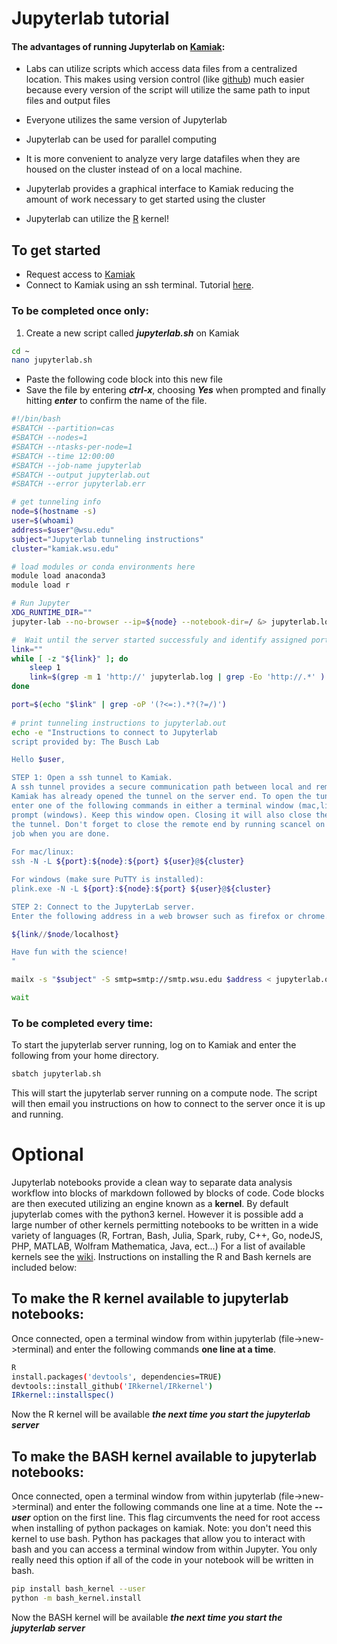 
# Jupyterlab tutorial

#### The advantages of running Jupyterlab on [Kamiak](https://hpc.wsu.edu/users-guide/):
+ Labs can utilize scripts which access data files from a centralized location. This makes using version control (like [github](https://github.com/)) much easier because every version of the script will utilize the same path to input files and output files

+ Everyone utilizes the same version of Jupyterlab

+ Jupyterlab can be used for parallel computing

+ It is more convenient to analyze very large datafiles when they are housed on the cluster instead of on a local machine.

+ Jupyterlab provides a graphical interface to Kamiak reducing the amount of work necessary to get started using the cluster

+ Jupyterlab can utilize the [R](https://www.datacamp.com/community/blog/jupyter-notebook-r) kernel!

## To get started
+ Request access to [Kamiak](https://hpc.wsu.edu/staff-contact-info/) 
+ Connect to Kamiak using an ssh terminal. Tutorial [here](https://hpc.wsu.edu/users-guide/terminal-ssh/).

### To be completed once only:
1. Create a new script called ***jupyterlab.sh*** on Kamiak


```bash
cd ~
nano jupyterlab.sh
```

+ Paste the following code block into this new file
+ Save the file by entering ***ctrl-x***, choosing ***Yes*** when prompted and finally hitting ***enter*** to confirm the name of the file.


```bash
#!/bin/bash
#SBATCH --partition=cas
#SBATCH --nodes=1
#SBATCH --ntasks-per-node=1
#SBATCH --time 12:00:00
#SBATCH --job-name jupyterlab
#SBATCH --output jupyterlab.out
#SBATCH --error jupyterlab.err

# get tunneling info
node=$(hostname -s)
user=$(whoami)
address=$user"@wsu.edu"
subject="Jupyterlab tunneling instructions"
cluster="kamiak.wsu.edu"

# load modules or conda environments here
module load anaconda3
module load r

# Run Jupyter
XDG_RUNTIME_DIR=""
jupyter-lab --no-browser --ip=${node} --notebook-dir=/ &> jupyterlab.log &

#  Wait until the server started successfuly and identify assigned port and security token
link=""
while [ -z "${link}" ]; do
    sleep 1
    link=$(grep -m 1 'http://' jupyterlab.log | grep -Eo 'http://.*' )
done

port=$(echo "$link" | grep -oP '(?<=:).*?(?=/)') 
    
# print tunneling instructions to jupyterlab.out
echo -e "Instructions to connect to Jupyterlab
script provided by: The Busch Lab

Hello $user,

STEP 1: Open a ssh tunnel to Kamiak. 
A ssh tunnel provides a secure communication path between local and remote computers.
Kamiak has already opened the tunnel on the server end. To open the tunnel on the local side 
enter one of the following commands in either a terminal window (mac,linux) or command 
prompt (windows). Keep this window open. Closing it will also close the local end of 
the tunnel. Don't forget to close the remote end by running scancel on the jupyterlab 
job when you are done.
 
For mac/linux:
ssh -N -L ${port}:${node}:${port} ${user}@${cluster}

For windows (make sure PuTTY is installed):
plink.exe -N -L ${port}:${node}:${port} ${user}@${cluster}

STEP 2: Connect to the JupyterLab server.
Enter the following address in a web browser such as firefox or chrome. 

${link//$node/localhost}

Have fun with the science!
"

mailx -s "$subject" -S smtp=smtp://smtp.wsu.edu $address < jupyterlab.out

wait
```

### To be completed every time: 
To start the jupyterlab server running, log on to Kamiak and enter the following from your home directory.


```bash
sbatch jupyterlab.sh
```

This will start the jupyterlab server running on a compute node. The script will then email you instructions on how to connect to the server once it is up and running.

# Optional
Jupyterlab notebooks provide a clean way to separate data analysis workflow into blocks of markdown followed by blocks of code. Code blocks are then executed utilizing an engine known as a **kernel**. By default jupyterlab comes with the python3 kernel. However it is possible add a large number of other kernels permitting notebooks to be written in a wide variety of languages (R, Fortran, Bash, Julia, Spark, ruby, C++, Go, nodeJS, PHP, MATLAB, Wolfram Mathematica, Java, ect...) For a list of available kernels see the [wiki](https://github.com/jupyter/jupyter/wiki/Jupyter-kernels). Instructions on installing the R and Bash kernels are included below:

## To make the R kernel available to jupyterlab notebooks:
Once connected, open a terminal window from within jupyterlab (file->new->terminal) and enter the following commands **one line at a time**.


```bash
R
install.packages('devtools', dependencies=TRUE)
devtools::install_github('IRkernel/IRkernel')
IRkernel::installspec()
```

Now the R kernel will be available ***the next time you start the jupyterlab server***

## To make the BASH kernel available to jupyterlab notebooks:
Once connected, open a terminal window from within jupyterlab (file->new->terminal) and enter the following commands one line at a time. Note the ***--user*** option on the first line. This flag circumvents the need for root access when installing of python packages on kamiak. Note: you don't need this kernel to use bash. Python has packages that allow you to interact with bash and you can access a terminal window from within Jupyter. You only really need this option if all of the code in your notebook will be written in bash.


```bash
pip install bash_kernel --user
python -m bash_kernel.install
```

Now the BASH kernel will be available ***the next time you start the jupyterlab server***
